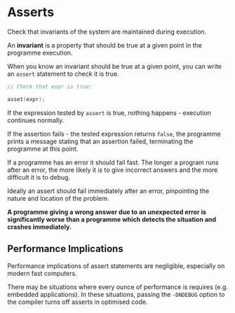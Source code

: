 # Asserts
Check that invariants of the system are maintained during execution.

An __invariant__ is a property that should be true at a given point in the programme execution.

When you know an invariant should be true at a given point, you can write an `assert` statement to check it is true.

```c
// Check that expr is true:

asset(expr);
```

If the expression tested by `assert` is true, nothing happens - execution continues normally.

If the assertion fails - the tested expression returns `false`, the programme prints a message stating that an assertion failed, terminating the programme at this point.

If a programme has an error it should fail fast. The longer a program runs after an error, the more likely it is to give incorrect answers and the more difficult it is to debug.

Ideally an assert should fail immediately after an error, pinpointing the nature and location of the problem.

__A programme giving a wrong answer due to an unexpected error is significantly worse than a programme which detects the situation and crashes immediately.__

Performance Implications
------------------------
Performance implications of assert statements are negligible, especially on modern fast computers.

There may be situations where every ounce of performance is requires (e.g. embedded applications). In these situations, passing the `-DNDEBUG` option to the compiler turns off asserts in optimised code. 
